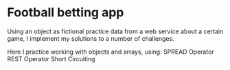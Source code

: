 # Football betting app

Using an object as fictional practice data from a web service about a certain game, I implement my solutions to a number of challenges.

Here I practice working with objects and arrays, using:
SPREAD Operator
REST Operator
Short Circuiting
